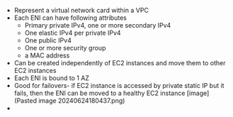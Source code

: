 - Represent a virtual network card within a VPC
- Each ENI can have following attributes
	- Primary private IPv4, one or more secondary IPv4
	- One elastic IPv4 per private IPv4
	- One public IPv4
	- One or more security group
	- a MAC address
- Can be created independently of EC2 instances and move them to other EC2 instances
- Each ENI is bound to 1 AZ
- Good for failovers- if EC2 instance is accessed by private static IP but it fails, then the ENI can be moved to a healthy EC2 instance [image](Pasted image 20240624180437.png)
- 